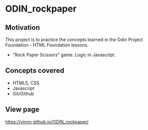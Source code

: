 # ODIN_rockpaper

## Motivation
This project is to practice the concepts learned in the Odin Project Foundation - HTML Foundation lessons.
- "Rock Paper Scissors" game. Logic in Javascript.

## Concepts covered
- HTML5, CSS
- Javascript
- Git/Github

## View page
https://vinnn.github.io/ODIN_rockpaper/


